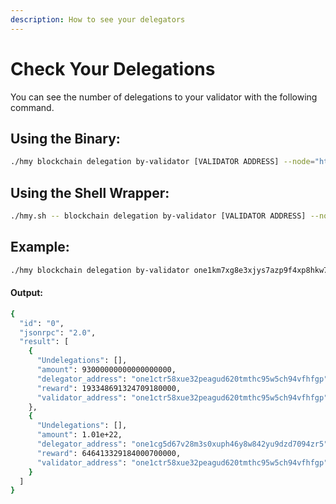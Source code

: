 ```yaml
---
description: How to see your delegators
---
```


# Check Your Delegations

You can see the number of delegations to your validator with the following command.

## Using the Binary:

```bash
./hmy blockchain delegation by-validator [VALIDATOR ADDRESS] --node="https://api.s0.t.hmny.io"
```

## Using the Shell Wrapper:

```bash
./hmy.sh -- blockchain delegation by-validator [VALIDATOR ADDRESS] --node="https://api.s0.t.hmny.io"
```

## Example:

```bash
./hmy blockchain delegation by-validator one1km7xg8e3xjys7azp9f4xp8hkw79vm2h3f2lade --node="https://api.s0.t.hmny.io"
```

#### Output:

```bash
{
  "id": "0",
  "jsonrpc": "2.0",
  "result": [
    {
      "Undelegations": [],
      "amount": 93000000000000000000,
      "delegator_address": "one1ctr58xue32peagud620tmthc95w5ch94vfhfgp",
      "reward": 193348691324709180000,
      "validator_address": "one1ctr58xue32peagud620tmthc95w5ch94vfhfgp"
    },
    {
      "Undelegations": [],
      "amount": 1.01e+22,
      "delegator_address": "one1cg5d67v28m3s0xuph46y8w842yu9dzd7094zr5",
      "reward": 646413329184000700000,
      "validator_address": "one1ctr58xue32peagud620tmthc95w5ch94vfhfgp"
    }
  ]
}
```

